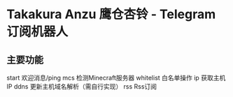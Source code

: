 # Takakura Anzu 鹰仓杏铃 - Telegram 订阅机器人
## 主要功能
start 欢迎消息/ping
mcs 检测Minecraft服务器
whitelist 白名单操作
ip 获取主机IP
ddns 更新主机域名解析（需自行实现）
rss Rss订阅
